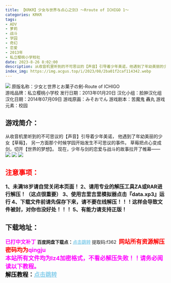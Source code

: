 ```yaml
---
title: 【KRKR】少女与世界与点心之剑3 ～Rroute of ICHIGO 1～
categories: KRKR
tags:
- ADV
- 萝莉
- 战斗
- 学园
- 奇幻
- 恋爱
- 2013年
- 私立樱桃小学校社
date: 2023-8-26 8:02:00
description: 从收音机里听到的不可思议的【声音】引导着少年美诺，他遇到了年幼美丽的少女【草莓】，另一方面那个时候学园开始发生不可思议的事件。草莓把点心变成剑，切开【世界的梦想】。现在，少年与剑的恋爱与战斗的故事拉开了帷幕——
index_img: https://img.acgus.top/i/2023/08/2ba01f2caf114342.webp
---
```

![](https://img.acgus.top/i/2023/08/2ba01f2caf114342.webp)
原版名称：少女と世界とお菓子の剣-Route of ICHIGO	
游戏品牌：私立樱桃小学校
发行日期：2013年01月20日
汉化小组：脸肿汉化组
汉化日期：2014年07月09日
游戏原画：みそおでん
游戏剧本：苦魔鬼 轟丸
游戏元素：校园

## 游戏简介：
从收音机里听到的不可思议的【声音】引导着少年美诺，
他遇到了年幼美丽的少女【草莓】，
另一方面那个时候学园开始发生不可思议的事件。
草莓把点心变成剑，切开【世界的梦想】。
现在，少年与剑的恋爱与战斗的故事拉开了帷幕——
![](https://img.acgus.top/i/2023/08/2b8a64bdda114354.webp)
![](https://img.acgus.top/i/2023/08/ce3c26b02a114350.webp)
![](https://img.acgus.top/i/2023/08/ecfbc309a9114346.webp)





## <font color=#FF0000 >注意事项：</font>
<font size=3><b>1、未满18岁请自觉关闭本页面！
2、请用专业的解压工具ZA或RAR进行解压！（这点很重要）
3、使用吉里吉里模拟器点击『data.xp3』运行
4、下载文件前请先保存下来，请不要在线解压！！！这样会导致文件被封，对你也没好处！！！
5、有能力请支持正版！</b></font>

## 下载地址：
<font color=#FF00FF size=3><b>已打中文补丁</b></font>
<b>百度网盘下载点：</b><a href="https://pan.baidu.com/s/1tjjvAn_xPOYNG5iZhugYcg?pwd=f362" style="color: #87CEEB;"><b>点击跳转</b></a> 提取码:f362
<a style="padding: 0" href="https://post.qingju.org/AD/"><img style="max-width:100%" src="https://img.acgus.top/i/2024/07/478f689b8021d8d499ab43d21acf137a.gif" alt=""></a>
<b><font color=#FF0000 size=4>网站所有资源解压密码均为</b></font><b><font color=#FF00FF size=4>qingju</font><font color=#FF0000 ></font></b><br><b><font color=#FF00FF size=4>本站所有文件均为lz4加密格式，不看必解压失败！！请务必阅读以下教程。</b></font><br><b><font color=#000 size=4>解压教程：</b><a href="https://post.qingju.org/tutorial/000/" style="color: #87CEEB;"><b>点击跳转</b></a>

